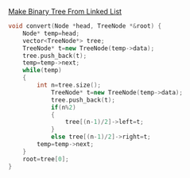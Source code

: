 [Make Binary Tree From Linked List](https://practice.geeksforgeeks.org/problems/make-binary-tree/1)
```cpp
void convert(Node *head, TreeNode *&root) {
    Node* temp=head;
    vector<TreeNode*> tree;
    TreeNode* t=new TreeNode(temp->data);
    tree.push_back(t);
    temp=temp->next;
    while(temp)
    {
        int n=tree.size();
            TreeNode* t=new TreeNode(temp->data);
            tree.push_back(t);
            if(n%2)
            {
                tree[(n-1)/2]->left=t;
            }
            else tree[(n-1)/2]->right=t;
        temp=temp->next;
    }
    root=tree[0];
}
```
